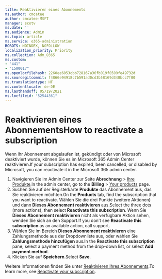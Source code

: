 ```yaml
---
title: Reaktivieren eines Abonnements
ms.author: cmcatee
author: cmcatee-MSFT
manager: scotv
ms.date: ''
ms.audience: Admin
ms.topic: article
ms.service: o365-administration
ROBOTS: NOINDEX, NOFOLLOW
localization_priority: Priority
ms.collection: Adm_O365
ms.custom:
- "441"
- "1500017"
ms.openlocfilehash: 2260ee6053cbb728167a36fb019f0500fe49732d
ms.sourcegitcommit: f4866e94918c7b591ad0cd3b58169d340bcc7f00
ms.translationtype: HT
ms.contentlocale: de-DE
ms.lasthandoff: 05/19/2021
ms.locfileid: "52544361"
---
```

# <a name="how-to-reactivate-a-subscription"></a><span data-ttu-id="f3c36-102">Reaktivieren eines Abonnements</span><span class="sxs-lookup"><span data-stu-id="f3c36-102">How to reactivate a subscription</span></span>

<span data-ttu-id="f3c36-103">Wenn Ihr Abonnement abgelaufen ist, gekündigt oder von Microsoft deaktiviert wurde, können Sie es im Microsoft 365 Admin Center reaktivieren.</span><span class="sxs-lookup"><span data-stu-id="f3c36-103">If your subscription has expired, been cancelled, or disabled by Microsoft, you can reactivate it in the Microsoft 365 admin center.</span></span>
  
1. <span data-ttu-id="f3c36-104">Navigieren Sie im Admin Center zur Seite **Abrechnung** \> [Ihre Produkte](https://go.microsoft.com/fwlink/p/?linkid=842054).</span><span class="sxs-lookup"><span data-stu-id="f3c36-104">In the admin center, go to the **Billing** \> [Your products](https://go.microsoft.com/fwlink/p/?linkid=842054) page.</span></span>
2. <span data-ttu-id="f3c36-105">Suchen Sie auf der Registerkarte **Produkte** das Abonnement aus, das Sie reaktivieren möchten.</span><span class="sxs-lookup"><span data-stu-id="f3c36-105">On the **Products** tab, find the subscription that you want to reactivate.</span></span> <span data-ttu-id="f3c36-106">Wählen Sie die drei Punkte (weitere Aktionen) und dann **Dieses Abonnement reaktivieren** aus.</span><span class="sxs-lookup"><span data-stu-id="f3c36-106">Select the three dots (more actions), then select **Reactivate this subscription**.</span></span>
    <span data-ttu-id="f3c36-107">Wenn Sie **Dieses Abonnement reaktivieren** nicht als verfügbare Aktion sehen, wenden Sie sich an den Support.</span><span class="sxs-lookup"><span data-stu-id="f3c36-107">If you don't see **Reactivate this subscription** as an available action, call support.</span></span>
3. <span data-ttu-id="f3c36-108">Wählen Sie im Bereich **Dieses Abonnement reaktivieren** eine Zahlungsmethode aus der Dropdownliste aus, oder wählen Sie **Zahlungsmethode hinzufügen** aus.</span><span class="sxs-lookup"><span data-stu-id="f3c36-108">In the **Reactivate this subscription** pane, select a payment method from the drop-down list, or select **Add payment method**.</span></span>
4. <span data-ttu-id="f3c36-109">Klicken Sie auf **Speichern**.</span><span class="sxs-lookup"><span data-stu-id="f3c36-109">Select **Save**.</span></span>

<span data-ttu-id="f3c36-110">Weitere Informationen finden Sie unter [Reaktivieren Ihres Abonnements](/microsoft-365/commerce/subscriptions/reactivate-your-subscription).</span><span class="sxs-lookup"><span data-stu-id="f3c36-110">To learn more, see [Reactivate your subscription](/microsoft-365/commerce/subscriptions/reactivate-your-subscription).</span></span>